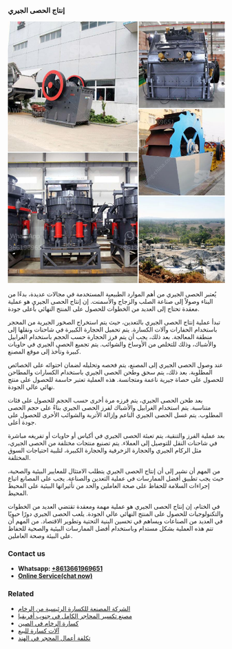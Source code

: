 <h3>إنتاج الحصى الجيري</h3><img src='1701746530.jpg' alt=''><p>يُعتبر الحصى الجيري من أهم الموارد الطبيعية المستخدمة في مجالات عديدة، بدءًا من البناء وصولاً إلى صناعة الصلب والزجاج والأسمنت. إن إنتاج الحصى الجيري هو عملية معقدة تحتاج إلى العديد من الخطوات للحصول على المنتج النهائي بأعلى جودة.</p><p>تبدأ عملية إنتاج الحصى الجيري بالتعدين، حيث يتم استخراج الصخور الجيرية من المحجر باستخدام الحفارات وآلات الكسارة. يتم تحميل الحجارة الكبيرة في شاحنات ونقلها إلى منطقة المعالجة. بعد ذلك، يجب أن يتم فرز الحجارة حسب الحجم باستخدام الغرابيل والأشباك، وذلك للتخلص من الأوساخ والشوائب. يتم تجميع الحصى الجيري في حاويات كبيرة وتأخذ إلى موقع المصنع.</p><p>عند وصول الحصى الجيري إلى المصنع، يتم فحصه وتحليله لضمان احتوائه على الخصائص المطلوبة. بعد ذلك، يتم سحق وطحن الحصى الجيري باستخدام الكسارات والمطاحن للحصول على حصاة جيرية ناعمة ومتجانسة. هذه العملية تعتبر حاسمة للحصول على منتج نهائي عالي الجودة.</p><p>بعد طحن الحصى الجيري، يتم فرزه مرة أخرى حسب الحجم للحصول على فئات متناسبة. يتم استخدام الغرابيل والأشباك لفرز الحصى الجيري بناءً على حجم الحصى المطلوب. يتم غسل الحصى الجيري الناعم وإزالة الأتربة والشوائب الأخرى للحصول على جودة أعلى.</p><p>بعد عملية الفرز والتنقية، يتم تعبئة الحصى الجيري في أكياس أو حاويات أو تفريغه مباشرة في شاحنات النقل للتوصيل إلى العملاء. يتم تصنيع منتجات مختلفة من الحصى الجيري، مثل الركام الجيري والحجارة الزخرفية والحجارة الكبيرة، لتلبية احتياجات السوق المختلفة.</p><p>من المهم أن نشير إلى أن إنتاج الحصى الجيري يتطلب الامتثال للمعايير البيئية والصحية، حيث يجب تطبيق أفضل الممارسات في عملية التعدين والصناعة. يجب على المصانع اتباع إجراءات السلامة للحفاظ على صحة العاملين والحد من تأثيراتها البيئية على المحيط المحيط.</p><p>في الختام، إن إنتاج الحصى الجيري هو عملية مهمة ومعقدة تقتضي العديد من الخطوات والتكنولوجيات للحصول على المنتج النهائي عالي الجودة. يلعب الحصى الجيري دورًا حيويًا في العديد من الصناعات ويساهم في تحسين البنية التحتية وتطوير الاقتصاد. من المهم أن تتم هذه العملية بشكل مستدام وباستخدام أفضل الممارسات البيئية والصحية للحفاظ على البيئة وصحة العاملين.</p><h3>Contact us</h3><ul><li><strong>Whatsapp:&nbsp;<a href="https://wa.me/8613661969651">+8613661969651</a></strong></li><li><a href="https://swt.shibang-china.com/?git&amp;zhl&amp;إنتاج الحصى الجيري"><strong>Online Service(chat now)</strong></a></li></ul><h3>Related</h3><ul><li><a href='الشركة المصنعة للكسارة الرئيسية من الرخام.md'>الشركة المصنعة للكسارة الرئيسية من الرخام</a></li><li><a href='مصنع تكسير المحاجر الكامل في جنوب أفريقيا.md'>مصنع تكسير المحاجر الكامل في جنوب أفريقيا</a></li><li><a href='كسارة الرخام في الصين.md'>كسارة الرخام في الصين</a></li><li><a href='آلات كسارة للبيع.md'>آلات كسارة للبيع</a></li><li><a href='تكلفة أعمال المحجر في الهند.md'>تكلفة أعمال المحجر في الهند</a></li></ul>